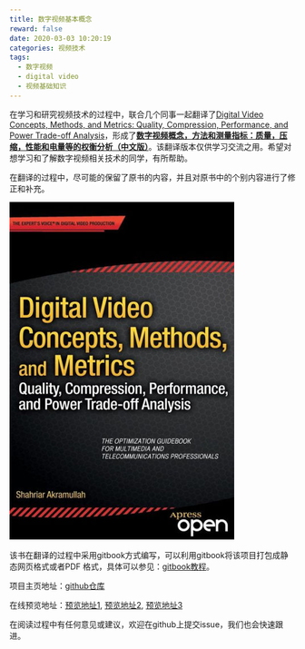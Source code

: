 ```yaml
---
title: 数字视频基本概念
reward: false
date: 2020-03-03 10:20:19
categories: 视频技术
tags:
  - 数字视频
  - digital video
  - 视频基础知识
---
```


在学习和研究视频技术的过程中，联合几个同事一起翻译了[Digital Video Concepts, Methods, and Metrics: Quality, Compression, Performance, and Power Trade-off Analysis](https://link.springer.com/book/10.1007/978-1-4302-6713-3)，形成了[**数字视频概念，方法和测量指标：质量，压缩，性能和电量等的权衡分析（中文版）**](/digital-video-concept)。该翻译版本仅供学习交流之用。希望对想学习和了解数字视频相关技术的同学，有所帮助。

在翻译的过程中，尽可能的保留了原书的内容，并且对原书中的个别内容进行了修正和补充。

<!--more-->

![](/digital-video-concept/images/cover_0.jpg)

该书在翻译的过程中采用gitbook方式编写，可以利用gitbook将该项目打包成静态网页格式或者PDF
格式，具体可以参见：[gitbook教程](https://einverne.github.io/gitbook-tutorial/output/static.html)。

项目主页地址：[github仓库](https://github.com/wangwei1237/digital_video_concepts.git)

在线预览地址：[预览地址1](https://wangwei1237.gitee.io/digital-video-concept), [预览地址2](https://wangwei1237.github.io/digital-video-concept), [预览地址3](https://wangwei1237.gitbook.io/digital_video_concepts)

在阅读过程中有任何意见或建议，欢迎在github上提交issue，我们也会快速跟进。

